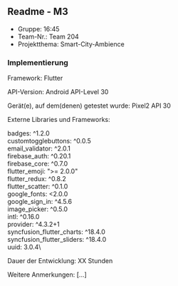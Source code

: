 ## Readme - M3

* Gruppe:	16:45
* Team-Nr.:	Team 204
* Projektthema:	Smart-City-Ambience

### Implementierung

Framework:	Flutter

API-Version:	Android API-Level 30

Gerät(e), auf dem(denen) getestet wurde:
Pixel2 API 30

Externe Libraries und Frameworks:

  badges: ^1.2.0\
  customtogglebuttons: ^0.0.5\
  email_validator: ^2.0.1\
  firebase_auth: ^0.20.1\
  firebase_core: ^0.7.0\
  flutter_emoji: ">= 2.0.0"\
  flutter_redux: ^0.8.2\
  flutter_scatter: ^0.1.0\
  google_fonts: <2.0.0\
  google_sign_in: ^4.5.6\
  image_picker: ^0.5.0\
  intl: ^0.16.0\
  provider: ^4.3.2+1\
  syncfusion_flutter_charts: ^18.4.0\
  syncfusion_flutter_sliders: ^18.4.0\
  uuid: 3.0.4\


Dauer der Entwicklung: XX Stunden

Weitere Anmerkungen: [...]

